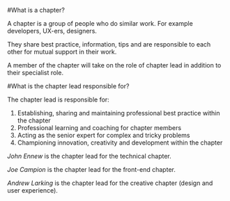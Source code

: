 #What is a chapter?

A chapter is a group of people who do similar work. For example developers, UX-ers, designers. 

They share best practice, information, tips and are responsible to each other for mutual support in their work.

A member of the chapter will take on the role of chapter lead in addition to their specialist role.

#What is the chapter lead responsible for?

The chapter lead is responsible for:

1. Establishing, sharing and maintaining professional best practice within the chapter 
2. Professional learning and coaching for chapter members
3. Acting as the senior expert for complex and tricky problems
4. Championing innovation, creativity and development within the chapter

*John Ennew* is the chapter lead for the technical chapter.

*Joe Campion* is the chapter lead for the front-end chapter.

*Andrew Larking* is the chapter lead for the creative chapter (design and user experience).

